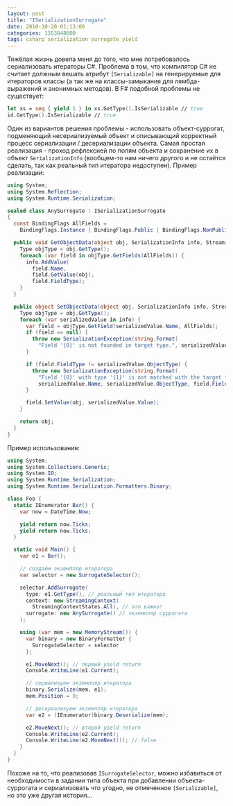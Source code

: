 ```yaml
---
layout: post
title: "ISerializationSurrogate"
date: 2010-10-20 01:13:00
categories: 1353848600
tags: csharp serialization surrogate yield
---
```

Тяжёлая жизнь довела меня до того, что мне потребовалось сериализовать итераторы C#. Проблема в том, что компилятор C# не считает должным вешать атрибут `[Serializable]` на генерируемые для итераторов классы (а так же на классы-замыкания для лямбда-выражений и анонимных методов). В F# подобной проблемы не существует:

```fsharp
let xs = seq { yield 1 } in xs.GetType().IsSerializable // true
id.GetType().IsSerializable // true
```

Один из вариантов решения проблемы - использовать объект-суррогат, подменяющий несериализуемый объект и описывающий корректный процесс сериализации / десериализации объекта. Самая простая реализация - проход рефлексией по полям объекта и сохранение их в объект `SerializationInfo` (вообщем-то нам ничего другого и не остаётся сделать, так как реальный тип итератора недоступен). Пример реализации:

```c#
using System;
using System.Reflection;
using System.Runtime.Serialization;

sealed class AnySurrogate : ISerializationSurrogate
{
  const BindingFlags AllFields =
    BindingFlags.Instance | BindingFlags.Public | BindingFlags.NonPublic;

  public void GetObjectData(object obj, SerializationInfo info, StreamingContext context) {
    Type objType = obj.GetType();
    foreach (var field in objType.GetFields(AllFields)) {
      info.AddValue(
        field.Name,
        field.GetValue(obj),
        field.FieldType);
    }
  }

  public object SetObjectData(object obj, SerializationInfo info, StreamingContext context, ISurrogateSelector selector) {
    Type objType = obj.GetType();
    foreach (var serializedValue in info) {
      var field = objType.GetField(serializedValue.Name, AllFields);
      if (field == null) {
        throw new SerializationException(string.Format(
          "Field '{0}' is not founded in target type.", serializedValue.Name));
      }

      if (field.FieldType != serializedValue.ObjectType) {
        throw new SerializationException(string.Format(
          "Field '{0}' with type '{1}' is not matched with the target field type of '{2}'.",
          serializedValue.Name, serializedValue.ObjectType, field.FieldType));
      }

      field.SetValue(obj, serializedValue.Value);
    }

    return obj;
  }
}
```

Пример использования:

```c#
using System;
using System.Collections.Generic;
using System.IO;
using System.Runtime.Serialization;
using System.Runtime.Serialization.Formatters.Binary;

class Foo {
  static IEnumerator Bar() {
    var now = DateTime.Now;

    yield return now.Ticks;
    yield return now.Ticks;
  }

  static void Main() {
    var e1 = Bar();

    // создаём экземпляр итератора
    var selector = new SurrogateSelector();

    selector.AddSurrogate(
      type: e1.GetType(), // реальный тип итератора
      context: new StreamingContext(
        StreamingContextStates.All), // это важно!
      surrogate: new AnySurrogate() // экземпляр суррогата
    );

    using (var mem = new MemoryStream()) {
      var binary = new BinaryFormatter {
        SurrogateSelector = selector
      };

      e1.MoveNext(); // первый yield return
      Console.WriteLine(e1.Current);

      // сериализуем экземпляр итератора
      binary.Serialize(mem, e1);
      mem.Position = 0;

      // десериализуем экземпляр итератора
      var e2 = (IEnumerator)binary.Deserialize(mem);

      e2.MoveNext(); // второй yield return
      Console.WriteLine(e2.Current);
      Console.WriteLine(e2.MoveNext()); // false
    }
  }
}
```

Похоже на то, что реализовав `ISurrogateSelector`, можно избавиться от необходимости в задании типа объекта при добавлении объекта-суррогата и сериализовать что угодно, не отмеченное `[Serializable]`, но это уже другая история…